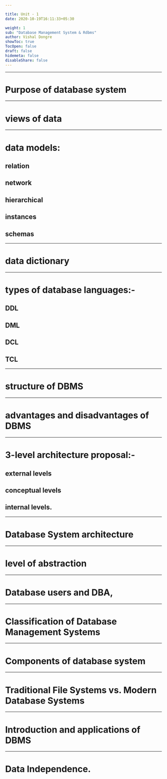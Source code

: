 ```yaml
---

title: Unit - 1
date: 2020-10-19T16:11:33+05:30

weight: 1
sub: "Database Management System & Rdbms"
author: Vishal Dongre
showToc: true
TocOpen: false
draft: false
hidemeta: false
disableShare: false
---
```



---

# Purpose of database system
---

# views of data
---

# data models: 
## relation
## network
## hierarchical
## instances
## schemas
---

# data dictionary
---

# types of database languages:-
## DDL
## DML
## DCL
## TCL
---

# structure of DBMS
---

# advantages and disadvantages of DBMS
---

# 3-level architecture proposal:-
## external levels
## conceptual levels
## internal levels. 
---

# Database System architecture
---

# level of abstraction
---

# Database users and DBA,
---

# Classification of Database Management Systems
---

# Components of database system
---

# Traditional File Systems vs. Modern Database Systems
---

# Introduction and applications of DBMS
---

# Data Independence.
